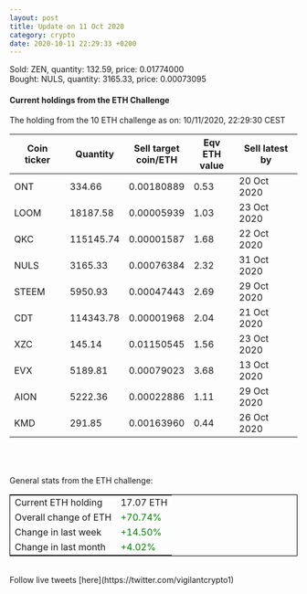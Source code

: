 ```yaml
---
layout: post
title: Update on 11 Oct 2020
category: crypto
date: 2020-10-11 22:29:33 +0200
---
```

<!-- Global site tag (gtag.js) - Google Analytics -->
<script async src="https://www.googletagmanager.com/gtag/js?id=UA-103831149-5"></script>
<script>
  window.dataLayer = window.dataLayer || [];
  function gtag(){dataLayer.push(arguments);}
  gtag('js', new Date());

  gtag('config', 'UA-103831149-5');
</script>
Sold: ZEN, quantity:       132.59, price:   0.01774000<br>Bought: NULS, quantity:      3165.33, price:   0.00073095<br>

#### Current holdings from the ETH Challenge

The holding from the 10 ETH challenge as on: 10/11/2020, 22:29:30 CEST

|Coin ticker|Quantity|Sell target<br>coin/ETH|Eqv ETH<br>value|Sell latest by|
|-----------|--------|-----------|-----------|--------------|
ONT|334.66|  0.00180889|0.53|20 Oct 2020|
LOOM|18187.58|  0.00005939|1.03|23 Oct 2020|
QKC|115145.74|  0.00001587|1.68|22 Oct 2020|
NULS|3165.33|  0.00076384|2.32|31 Oct 2020|
STEEM|5950.93|  0.00047443|2.69|29 Oct 2020|
CDT|114343.78|  0.00001968|2.04|21 Oct 2020|
XZC|145.14|  0.01150545|1.56|23 Oct 2020|
EVX|5189.81|  0.00079023|3.68|13 Oct 2020|
AION|5222.36|  0.00022886|1.11|29 Oct 2020|
KMD|291.85|  0.00163960|0.44|26 Oct 2020|

<br>
<br>
<br>
General stats from the ETH challenge:

<table style="border:1px solid black;margin-left:auto;margin-right:auto;">
	<tbody>
	<tr>
		<td>Current ETH holding</td>
		<td>     17.07 ETH</td>
	</tr>
	<tr>
		<td>Overall change of ETH</td>
		<td><font color="green">+70.74%</font></td>
	</tr>
	<tr>
		<td>Change in last week</td>
		<td><font color="green">+14.50%</font></td>
	</tr>
	<tr>
		<td>Change in last month</td>
		<td><font color="green">+4.02%</font></td>
	</tr>
	</tbody>
</table>

<br>
Follow live tweets [here](https://twitter.com/vigilantcrypto1)
<br>
<br>